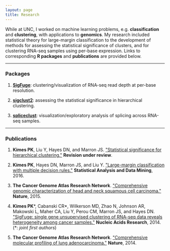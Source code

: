 ```yaml
---
layout: page
title: Research
---
```


While at UNC, I worked on machine learning problems, e.g. __classification__
and __clustering__, with applications to __genomics__. My research included statistical theory
for large-margin classification to the development of methods for assessing the statistical
significance of clusters, and for clustering RNA-seq samples using per-base expression. Links to
corresponding __R packages__ and __publications__ are provided below.


---

### Packages

1. [__SigFuge__][sigfuge-pkg]: clustering/visualization of RNA-seq read depth at per-base resolution.  

1. [__sigclust2__][sigclust2-pkg]: assessing the statistical significance in hierarchical clustering.  

1. [__spliceclust__][spliceclust-pkg]: visualization/exploratory analysis of splicing across RNA-seq samples.  



---

### Publications

1. **Kimes PK**, Liu Y, Hayes DN, and Marron JS. 
["Statistical significance for hierarchical clustering."][SHC] **Revision under review**.  

1. **Kimes PK**, Hayes DN, Marron JS, and Liu Y. 
["Large-margin classification with multiple decision rules."][intervals] **Statistical Analysis and Data Mining**, 2016.   

1. **The Cancer Genome Atlas Research Network**. ["Comprehensive genomic
characterization of head and neck squamous cell carcinoma."][hnsc]
**Nature**, 2015.  

1. **Kimes PK**\*, Cabanski CR*, Wilkerson MD, Zhao N, Johnson AR,
Makowski L, Maher CA, Liu Y, Perou CM, Marron JS, and 
Hayes DN. ["SigFuge: single gene unsupervised clustering 
of RNA-seq data reveals heterogeneity among cancer 
samples."][sigfuge] **Nucleic Acids Research**, 2014. (\*: _joint first authors_)  

1. **The Cancer Genome Atlas Research Network**. ["Comprehensive molecular 
profiling of lung adenocarcinoma."][luad]
**Nature**, 2014.  


[github]: http://github.com/pkimes/
[sigfuge-pkg]: http://www.bioconductor.org/packages/release/bioc/html/SigFuge.html
[sigclust2-pkg]: http://github.com/pkimes/sigclust2/
[spliceclust-pkg]: http://github.com/pkimes/spliceclust/

[intervals]: http://arxiv.org/abs/1411.5260
[SHC]: http://arxiv.org/abs/1411.5259
[sigfuge]: http://nar.oxfordjournals.org/content/early/2014/07/15/nar.gku521.abstract
[luad]: http://www.nature.com/nature/journal/v511/n7511/full/nature13385.html
[hnsc]: http://www.nature.com/nature/journal/v517/n7536/full/nature14129.html


